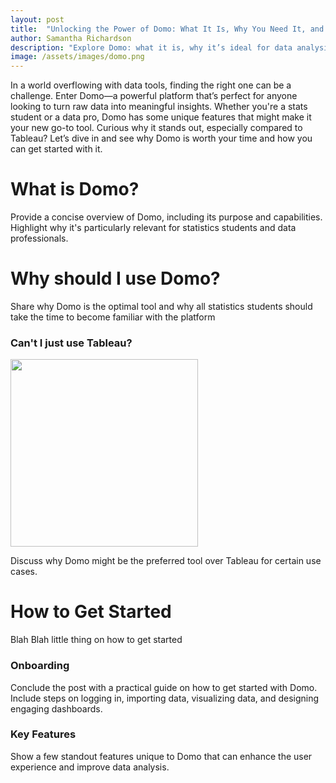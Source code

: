 ```yaml
---
layout: post
title:  "Unlocking the Power of Domo: What It Is, Why You Need It, and How to Get Started"
author: Samantha Richardson
description: "Explore Domo: what it is, why it’s ideal for data analysis, and how to get started with creating impactful visualizations."
image: /assets/images/domo.png
---
```


In a world overflowing with data tools, finding the right one can be a challenge. Enter Domo—a powerful platform that’s perfect for anyone looking to turn raw data into meaningful insights. Whether you're a stats student or a data pro, Domo has some unique features that might make it your new go-to tool. Curious why it stands out, especially compared to Tableau? Let’s dive in and see why Domo is worth your time and how you can get started with it.

# What is Domo?

Provide a concise overview of Domo, including its purpose and capabilities. Highlight why it's particularly relevant for statistics students and data professionals.

# Why should I use Domo?

Share why Domo is the optimal tool and why all statistics students should take the time to become familiar with the platform

### Can't I just use Tableau?
<img src="https://samrich277.github.io/my-blog/assets/images/tableau.jpg" alt="" style="width:300px;"/>

Discuss why Domo might be the preferred tool over Tableau for certain use cases. 

# How to Get Started

Blah Blah little thing on how to get started

### Onboarding
Conclude the post with a practical guide on how to get started with Domo. Include steps on logging in, importing data, visualizing data, and designing engaging dashboards.

### Key Features
Show a few standout features unique to Domo that can enhance the user experience and improve data analysis.
